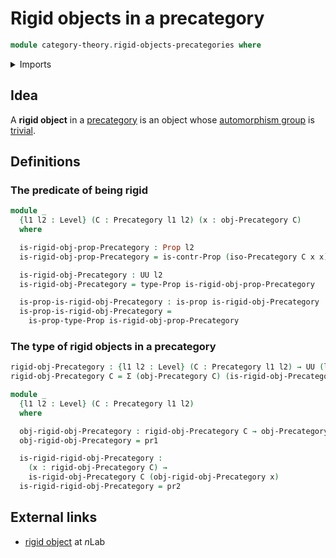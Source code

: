 # Rigid objects in a precategory

```agda
module category-theory.rigid-objects-precategories where
```

<details><summary>Imports</summary>

```agda
open import category-theory.isomorphisms-in-precategories
open import category-theory.precategories

open import foundation.contractible-types
open import foundation.dependent-pair-types
open import foundation.propositions
open import foundation.universe-levels
```

</details>

## Idea

A **rigid object** in a [precategory](category-theory.precategories.md) is an
object whose [automorphism group](group-theory.automorphism-groups.md) is
[trivial](group-theory.trivial-groups.md).

## Definitions

### The predicate of being rigid

```agda
module _
  {l1 l2 : Level} (C : Precategory l1 l2) (x : obj-Precategory C)
  where

  is-rigid-obj-prop-Precategory : Prop l2
  is-rigid-obj-prop-Precategory = is-contr-Prop (iso-Precategory C x x)

  is-rigid-obj-Precategory : UU l2
  is-rigid-obj-Precategory = type-Prop is-rigid-obj-prop-Precategory

  is-prop-is-rigid-obj-Precategory : is-prop is-rigid-obj-Precategory
  is-prop-is-rigid-obj-Precategory =
    is-prop-type-Prop is-rigid-obj-prop-Precategory
```

### The type of rigid objects in a precategory

```agda
rigid-obj-Precategory : {l1 l2 : Level} (C : Precategory l1 l2) → UU (l1 ⊔ l2)
rigid-obj-Precategory C = Σ (obj-Precategory C) (is-rigid-obj-Precategory C)

module _
  {l1 l2 : Level} (C : Precategory l1 l2)
  where

  obj-rigid-obj-Precategory : rigid-obj-Precategory C → obj-Precategory C
  obj-rigid-obj-Precategory = pr1

  is-rigid-rigid-obj-Precategory :
    (x : rigid-obj-Precategory C) →
    is-rigid-obj-Precategory C (obj-rigid-obj-Precategory x)
  is-rigid-rigid-obj-Precategory = pr2
```

## External links

- [rigid object](https://ncatlab.org/nlab/show/rigid+object) at $n$Lab
